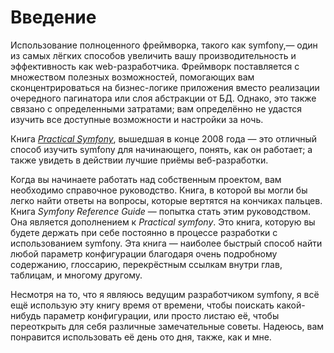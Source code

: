 Введение
========

Использование полноценного фреймворка, такого как symfony,— один из самых лёгких способов 
увеличить вашу производительность и эффективность как web-разработчика. Фреймворк 
поставляется с множеством полезных возможностей, помогающих вам сконцентрироваться на 
бизнес-логике приложения вместо реализации очередного пагинатора или слоя абстракции от БД. 
Однако, это также связано с определенными затратами; вам определённо не удастся изучить 
все доступные возможности и настройки за ночь.

Книга [*Practical Symfony*](http://www.symfony-project.org/jobeet/), 
вышедшая в конце 2008 года — это отличный способ изучить symfony для 
начинающего, понять, как он работает; а также увидеть в действии лучшие 
приёмы веб-разработки.

Когда вы начинаете работать над собственным проектом, вам необходимо справочное 
руководство. Книга, в которой вы могли бы легко найти ответы на вопросы, которые 
вертятся на кончиках пальцев. Книга *Symfony Reference Guide* — попытка стать 
этим руководством. Она является дополнением к *Practical symfony*. Это книга, 
которую вы будете держать при себе постоянно в процессе разработки с использованием 
symfony. Эта книга — наиболее быстрый способ найти любой параметр конфигурации
благодаря очень подробному содержанию, глоссарию, перекрёстным ссылкам внутри глав,
таблицам, и многому другому.

Несмотря на то, что я являюсь ведущим разработчиком symfony, я всё ещё 
использую эту книгу время от времени, чтобы поискать какой-нибудь параметр 
конфигурации, или просто листаю её, чтобы переоткрыть для себя различные 
замечательные советы. Надеюсь, вам понравится использовать её день ото дня, 
также, как и мне.

